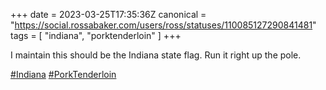 +++
date = 2023-03-25T17:35:36Z
canonical = "https://social.rossabaker.com/users/ross/statuses/110085127290841481"
tags = [ "indiana", "porktenderloin" ]
+++

<p>I maintain this should be the Indiana state flag.  Run it right up the pole.</p><p><a href="https://social.rossabaker.com/tags/Indiana" class="mention hashtag" rel="tag">#<span>Indiana</span></a> <a href="https://social.rossabaker.com/tags/PorkTenderloin" class="mention hashtag" rel="tag">#<span>PorkTenderloin</span></a></p>
